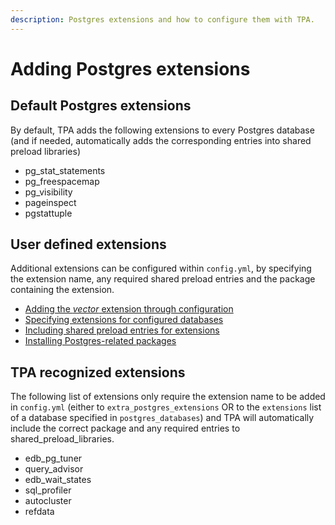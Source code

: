 ```yaml
---
description: Postgres extensions and how to configure them with TPA.
---
```


# Adding Postgres extensions

## Default Postgres extensions
By default, TPA adds the following extensions to every Postgres database
(and if needed, automatically adds the corresponding entries into shared
preload libraries)

  - pg_stat_statements
  - pg_freespacemap
  - pg_visibility
  - pageinspect
  - pgstattuple

## User defined extensions
Additional extensions can be configured within `config.yml`, by
specifying the extension name, any required shared preload entries and
the package containing the extension.
- [Adding the *vector* extension through configuration](reconciling-local-changes.md)
- [Specifying extensions for configured databases](postgres_databases.md)
- [Including shared preload entries for extensions](postgresql.conf.md#shared-preload-libraries)
- [Installing Postgres-related packages](postgres_installation_method_pkg.md)

## TPA recognized extensions
The following list of extensions only require the extension name to be
added in `config.yml` (either to `extra_postgres_extensions` OR to the
`extensions` list of a database specified in `postgres_databases`) and
TPA will automatically include the correct package and any required
entries to shared_preload_libraries.
- edb_pg_tuner
- query_advisor
- edb_wait_states
- sql_profiler
- autocluster
- refdata
